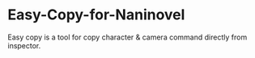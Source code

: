 # Easy-Copy-for-Naninovel
Easy copy is a tool for copy character &amp; camera command directly from inspector.
